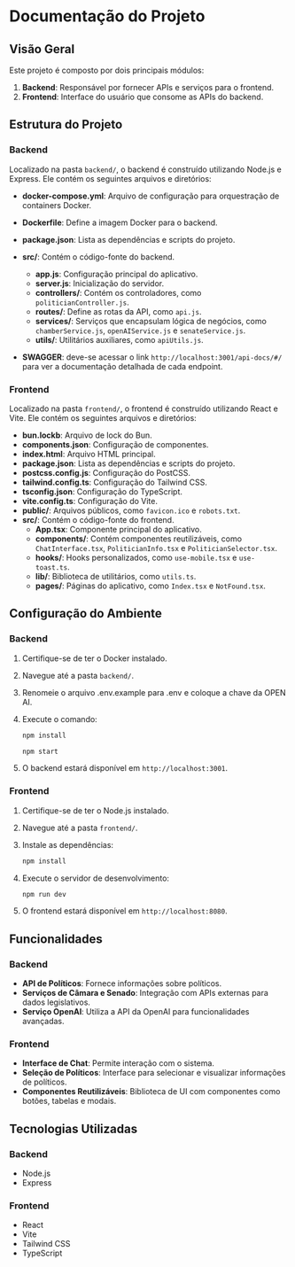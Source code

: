 # Documentação do Projeto

## Visão Geral
Este projeto é composto por dois principais módulos:

1. **Backend**: Responsável por fornecer APIs e serviços para o frontend.
2. **Frontend**: Interface do usuário que consome as APIs do backend.

## Estrutura do Projeto

### Backend

Localizado na pasta `backend/`, o backend é construído utilizando Node.js e Express. Ele contém os seguintes arquivos e diretórios:

- **docker-compose.yml**: Arquivo de configuração para orquestração de containers Docker.
- **Dockerfile**: Define a imagem Docker para o backend.
- **package.json**: Lista as dependências e scripts do projeto.
- **src/**: Contém o código-fonte do backend.
  - **app.js**: Configuração principal do aplicativo.
  - **server.js**: Inicialização do servidor.
  - **controllers/**: Contém os controladores, como `politicianController.js`.
  - **routes/**: Define as rotas da API, como `api.js`.
  - **services/**: Serviços que encapsulam lógica de negócios, como `chamberService.js`, `openAIService.js` e `senateService.js`.
  - **utils/**: Utilitários auxiliares, como `apiUtils.js`.

- **SWAGGER**: deve-se acessar o link `http://localhost:3001/api-docs/#/` para ver a documentação detalhada de cada endpoint.

### Frontend

Localizado na pasta `frontend/`, o frontend é construído utilizando React e Vite. Ele contém os seguintes arquivos e diretórios:

- **bun.lockb**: Arquivo de lock do Bun.
- **components.json**: Configuração de componentes.
- **index.html**: Arquivo HTML principal.
- **package.json**: Lista as dependências e scripts do projeto.
- **postcss.config.js**: Configuração do PostCSS.
- **tailwind.config.ts**: Configuração do Tailwind CSS.
- **tsconfig.json**: Configuração do TypeScript.
- **vite.config.ts**: Configuração do Vite.
- **public/**: Arquivos públicos, como `favicon.ico` e `robots.txt`.
- **src/**: Contém o código-fonte do frontend.
  - **App.tsx**: Componente principal do aplicativo.
  - **components/**: Contém componentes reutilizáveis, como `ChatInterface.tsx`, `PoliticianInfo.tsx` e `PoliticianSelector.tsx`.
  - **hooks/**: Hooks personalizados, como `use-mobile.tsx` e `use-toast.ts`.
  - **lib/**: Biblioteca de utilitários, como `utils.ts`.
  - **pages/**: Páginas do aplicativo, como `Index.tsx` e `NotFound.tsx`.

## Configuração do Ambiente

### Backend

1. Certifique-se de ter o Docker instalado.
2. Navegue até a pasta `backend/`.
3. Renomeie o arquivo .env.example para .env e coloque a chave da OPEN AI.
4. Execute o comando:

   ```bash
   npm install
   ```

   ```bash
   npm start
   ```

4. O backend estará disponível em `http://localhost:3001`.

### Frontend

1. Certifique-se de ter o Node.js instalado.
2. Navegue até a pasta `frontend/`.
3. Instale as dependências:

   ```bash
   npm install
   ```

4. Execute o servidor de desenvolvimento:

   ```bash
   npm run dev
   ```

5. O frontend estará disponível em `http://localhost:8080`.

## Funcionalidades

### Backend

- **API de Políticos**: Fornece informações sobre políticos.
- **Serviços de Câmara e Senado**: Integração com APIs externas para dados legislativos.
- **Serviço OpenAI**: Utiliza a API da OpenAI para funcionalidades avançadas.

### Frontend

- **Interface de Chat**: Permite interação com o sistema.
- **Seleção de Políticos**: Interface para selecionar e visualizar informações de políticos.
- **Componentes Reutilizáveis**: Biblioteca de UI com componentes como botões, tabelas e modais.

## Tecnologias Utilizadas

### Backend
- Node.js
- Express

### Frontend
- React
- Vite
- Tailwind CSS
- TypeScript
